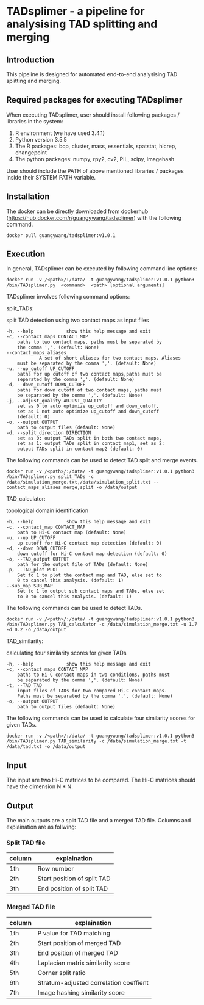 # TADsplimer - a pipeline for analysising TAD splitting and merging

Introduction
----------

This pipeline is designed for automated end-to-end analysising TAD splitting and merging. 

Required packages for executing TADsplimer
----------

When executing TADsplimer, user should install following packages / libraries in the system:
1. R environment (we have used 3.4.1)
2. Python version 3.5.5
3. The R packages: bcp, cluster, mass, essentials, spatstat, hicrep, changepoint
4. The python packages: numpy, rpy2, cv2, PIL, scipy, imagehash

User should include the PATH of above mentioned libraries / packages inside their SYSTEM PATH variable. 

Installation
----------

The docker can be directly downloaded from dockerhub (https://hub.docker.com/r/guangywang/tadsplimer) with the following command.

	docker pull guangywang/tadsplimer:v1.0.1		 


Execution
----------
In general, TADsplimer can be executed by following command line options:

	docker run -v /<path>/:/data/ -t guangywang/tadsplimer:v1.0.1 python3 /bin/TADsplimer.py  <command>  <path> [optional arguments]		 

TADsplimer involves following command options:

split_TADs: 
	
split TAD detection using two contact maps as input files

	-h, --help            show this help message and exit
	-c, --contact_maps CONTACT_MAP
		paths to two contact maps. paths must be separated by
		the comma ','. (default: None)
	--contact_maps_aliases
                A set of short aliases for two contact maps. Aliases
		must be separated by the comma ','. (default: None)
	-u, --up_cutoff UP_CUTOFF
		paths for up cutoff of two contact maps,paths must be 
		separated by the comma ','. (default: None)
	-d, --down_cutoff DOWN_CUTOFF
		paths for down cutoff of two contact maps, paths must 
		be separated by the comma ','. (default: None)
	-j, --adjust_quality ADJUST_QUALITY
		set as 0 to auto optimize up_cutoff and down_cutoff, 
		set as 1 not auto optimize up_cutoff and down_cutoff
		(default: 0)
	-o, --output OUTPUT
		path to output files (default: None)
	-d, --split_direction DIRECTION
		set as 0: output TADs split in both two contact maps, 
		set as 1: output TADs split in contact map1, set as 2: 
		output TADs split in contact map2 (default: 0)

The following commands can be used to detect TAD split and merge events.

	docker run -v /<path>/:/data/ -t guangywang/tadsplimer:v1.0.1 python3 /bin/TADsplimer.py split_TADs -c /data/simulation_merge.txt,/data/simulation_split.txt --contact_maps_aliases merge,split -o /data/output

TAD_calculator:

topological domain identification

	-h, --help            show this help message and exit
	-c, --contact_map CONTACT_MAP
		path to Hi-C contact map (default: None)
	-u, --up UP_CUTOFF
		up cutoff for Hi-C contact map detection (default: 0)
	-d, --down DOWN_CUTOFF
		down cutoff for Hi-C contact map detection (default: 0)
	-o, --TAD_output OUTPUT
		path for the output file of TADs (default: None)
	-p, --TAD_plot PLOT
		Set to 1 to plot the contact map and TAD, else set to 
		0 to cancel this analysis. (default: 1)
	--sub_map SUB_MAP
		Set to 1 to output sub contact maps and TADs, else set 
		to 0 to cancel this analysis. (default: 1)

The following commands can be used to detect TADs.

	docker run -v /<path>/:/data/ -t guangywang/tadsplimer:v1.0.1 python3 /bin/TADsplimer.py TAD_calculator -c /data/simulation_merge.txt -u 1.7 -d 0.2 -o /data/output
	 

TAD_similarity:

calculating four similarity scores for given TADs

	-h, --help            show this help message and exit
	-c, --contact_maps CONTACT_MAP
		paths to Hi-C contact maps in two conditions. paths must 
		be separated by the comma ','. (default: None)
	-t, --TAD TAD
		input files of TADs for two compared Hi-C contact maps. 
		Paths must be separated by the comma ','. (default: None)
	-o, --output OUTPUT
		path to output files (default: None)
		 
The following commands can be used to calculate four similarity scores for given TADs.

	docker run -v /<path>/:/data/ -t guangywang/tadsplimer:v1.0.1 python3 /bin/TADsplimer.py TAD_similarity -c /data/simulation_merge.txt -t /data/tad.txt -o /data/output

Input
----------

The input are two Hi-C matrices to be compared.  The Hi-C matrices 
should have the dimension N * N. 

Output
----------

The main outputs are a split TAD file and a merged TAD file.
Columns and explaination are as follwing:

### Split TAD file
column | explaination
------ | ------------
1th | Row number
2th | Start position of split TAD  
3th | End position of split TAD

### Merged TAD file
column | explaination
------ | ------------
1th | P value for TAD matching
2th | Start position of merged TAD  
3th | End position of merged TAD
4th | Laplacian matrix similarity score
5th | Corner split ratio
6th | Stratum-adjusted correlation coeffient
7th | Image hashing similarity score
